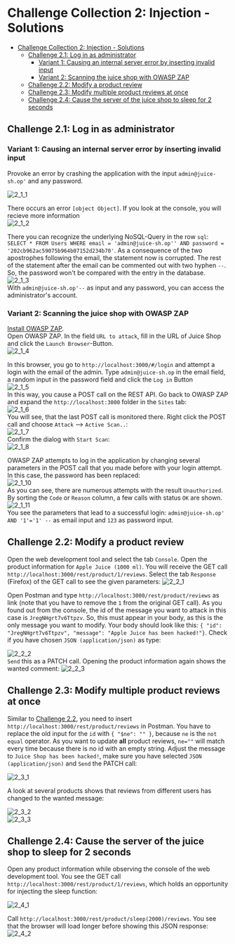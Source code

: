 # Challenge Collection 2: Injection - Solutions

   * [Challenge Collection 2: Injection - Solutions](#challenge-collection-2-injection---solutions)
      * [Challenge 2.1: Log in as administrator](#challenge-21-log-in-as-administrator)
         * [Variant 1: Causing an internal server error by inserting invalid input](#variant-1-causing-an-internal-server-error-by-inserting-invalid-input)
         * [Variant 2: Scanning the juice shop with OWASP ZAP](#variant-2-scanning-the-juice-shop-with-owasp-zap)
      * [Challenge 2.2: Modify a product review](#challenge-22-modify-a-product-review)
      * [Challenge 2.3: Modify multiple product reviews at once](#challenge-23-modify-multiple-product-reviews-at-once)
      * [Challenge 2.4: Cause the server of the juice shop to sleep for 2 seconds](#challenge-24-cause-the-server-of-the-juice-shop-to-sleep-for-2-seconds)

## Challenge 2.1: Log in as administrator

### Variant 1: Causing an internal server error by inserting invalid input

Provoke an error by crashing the application with the input `admin@juice-sh.op'` and any password.  

![2_1_1](screenshots/solution2_1_1.png)  

There occurs an error `[object Object]`. If you look at the console, you will recieve more information  
![2_1_2](screenshots/solution2_1_2.png)  

There you can recognize the underlying NoSQL-Query in the row `sql`: `SELECT * FROM Users WHERE email = 'admin@juice-sh.op'' AND password = '202cb962ac59075b964b07152d234b70'`. As a consequence of the two apostrophes following the email, the statement now is corrupted. The rest of the statement after the email can be commented out with two hyphen `--`. So, the password won't be compared with the entry in the database.  
![2_1_3](screenshots/solution2_1_3.png)  
With `admin@juice-sh.op'--` as input and any password, you can access the administrator's account.

### Variant 2: Scanning the juice shop with OWASP ZAP

[Install OWASP ZAP](https://github.com/zaproxy/zaproxy/wiki/Downloads).  
Open OWASP ZAP. In the field `URL to attack`, fill in the URL of Juice Shop and click the `Launch Browser`-Button.  
![2_1_4](screenshots/solution2_1_4.png)  

In this browser, you go to `http://localhost:3000/#/login` and attempt a login with the email of the admin. Type `admin@juice-sh.op` in the email field, a random input in the password field and click the `Log in` Button  
![2_1_5](screenshots/solution2_1_5.png)  
In this way, you cause a POST call on the REST API. Go back to OWASP ZAP and expand the `http://localhost:3000` folder in the `Sites` tab:  
![2_1_6](screenshots/solution2_1_6.png)  
You will see, that the last POST call is monitored there. Right click the POST call and choose `Attack` --> `Active Scan..`:  
![2_1_7](screenshots/solution2_1_7.png)  
Confirm the dialog with `Start Scan`:  
![2_1_8](screenshots/solution2_1_8.png)  

OWASP ZAP attempts to log in the application by changing several parameters in the POST call that you made before with your login attempt. In this case, the password has been replaced:  
![2_1_10](screenshots/solution2_1_10.png)  
As you can see, there are numerous attempts with the result `Unauthorized`. By sorting the `Code` or `Reason` column, a few calls with status `OK` are shown.  
![2_1_11](screenshots/solution2_1_11.png)  
You see the parameters that lead to a successful login: `admin@juice-sh.op' AND '1'='1' --` as email input and `123` as password input.


## Challenge 2.2: Modify a product review

Open the web development tool and select the tab `Console`.
Open the product information for `Apple Juice (1000 ml)`. You will receive the GET call `http://localhost:3000/rest/product/1/reviews`. Select the tab `Response` (Firefox) of the GET call to see the given parameters:
![2_2_1](screenshots/solution2_2_1.png)  

Open Postman and type `http://localhost:3000/rest/product/reviews` as link (note that you have to remove the `1` from the original GET call).
As you found out from the console, the id of the message you want to attack in this case is `JregNHgrt7v6Ttpzv`. So, this must appear in your body, as this is the only message you want to modify. Your body should look like this:
`{ "id": "JregNHgrt7v6Ttpzv", "message": "Apple Juice has been hacked!"}`. Check if you have chosen `JSON (application/json)` as type:

![2_2_2](screenshots/solution2_2_2.png)  
`Send` this as a PATCH call.
Opening the product information again shows the wanted comment:
![2_2_3](screenshots/solution2_2_3.png)  

## Challenge 2.3: Modify multiple product reviews at once

Similar to [Challenge 2.2](#challenge-22-modify-a-product-review), you need to insert `http://localhost:3000/rest/product/reviews` in Postman.
You have to replace the old input for the `id` with `{ "$ne": "" }`, because `ne` is the `not equal` operator. As you want to update **all** product reviews, `ne=""` will match every time because there is no id with an empty string.
Adjust the message to `Juice Shop has been hacked!`, make sure you have selected `JSON (application/json)` and `Send` the PATCH call:

![2_3_1](screenshots/solution2_3_1.png)  

A look at several products shows that reviews from different users has changed to the wanted message:  

![2_3_2](screenshots/solution2_3_2.png)  
![2_3_3](screenshots/solution2_3_3.png)  


## Challenge 2.4: Cause the server of the juice shop to sleep for 2 seconds

Open any product information while observing the console of the web development tool. You see the GET call `http://localhost:3000/rest/product/1/reviews`, which holds an opportunity for injecting the sleep function:  

![2_4_1](screenshots/solution2_4_1.png)  

Call `http://localhost:3000/rest/product/sleep(2000)/reviews`. You see that the browser will load longer before showing this JSON response:  
![2_4_2](screenshots/solution2_4_2.png)
